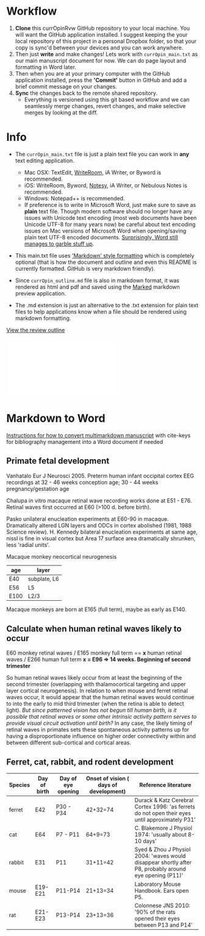 # Workflow

1. **Clone** this currOpinRvw GitHub repository to your local machine. You will want the GitHub application installed. I suggest keeping the your local repository of this project in a personal Dropbox folder, so that your copy is sync'd between your devices and you can work anywhere. 
2. Then just **write** and make changes! Lets work with `currOpin_main.txt` as our main manuscript document for now. We can do page layout and formatting in Word later.
3. Then when you are at your primary computer with the GitHub application installed, press the **'Commit'** button in GitHub and add a brief commit message on your changes.
4. **Sync** the changes back to the remote shared repository. 
	* Everything is versioned using this git based workflow and we can seamlessly merge changes, revert changes, and make selective merges by looking at the diff. 


# Info
*  The `currOpin_main.txt` file is just a plain text file you can work in **any** text editing application. 
    * Mac OSX: TextEdit, [WriteRoom](http://www.hogbaysoftware.com/products/writeroom), iA Writer, or Byword is recommended. 
    * iOS: WriteRoom, Byword, [Notesy](http://notesy-app.com), iA Writer, or Nebulous Notes is recommended. 
    * Windows: Notepad++ is recommended.
    * If preference is to write in Microsoft Word, just make sure to save as **plain** text file. Though modern software should no longer have any issues with Unicode text encoding (most web documents have been Unicode UTF-8 for many years now) be careful about text encoding issues on Mac versions of Microsoft Word when opening/saving plain text UTF-8 encoded documents. [Surprisingly, Word still manages to garble stuff up](http://answers.microsoft.com/en-us/mac/forum/macoffice2011-macword/why-does-word-for-mac-always-mangle-unicode-text/ad95c7ab-ab56-45af-8a74-51d26f079d25).

* This main.txt file uses ['Markdown' style formatting](http://daringfireball.net/projects/markdown/syntax) which is completely optional (that is how the document and outline and even this README is currently formatted. GitHub is very markdown friendly).

* Since `currOpin_outline.md` file is also in markdown format, it was rendered as html and pdf and saved using the [Marked](http://markedapp.com) markdown preview application. 

* The .md extension is just an alternative to the .txt extension for plain text files to help applications know when a file should be rendered using markdown formatting.

[View the review outline](currOpin_outline.md)

![View the review outline pdf](currOpin_outline.pdf)


# Markdown to Word

[Instructions for how to convert multimarkdown manuscript](https://gist.github.com/ackman678/6391902) with cite-keys for bibliography management into a Word document if needed


## Primate fetal development

Vanhatalo Eur J Neurosci 2005. Preterm human infant occipital cortex EEG recordings at 32 - 46 weeks conception age; 30 - 44 weeks pregnancy/gestation age

Chalupa in vitro macaque retinal wave recording works done at E51 - E76.  Retinal waves first occurred at E60 (>100 d. before birth).

Pasko unilateral enucleation experiments at E60-90 in macaque. Dramatically altered LGN layers and ODCs in cortex abolished (1981, 1988 Science review).
H. Kennedy bilateral enucleation experiments at same age, nissl is fine in visual cortex but Area 17 surface area dramatically shrunken, less 'radial units'.

Macaque monkey neocortical neurogenesis

age  | layer       
---- | ----------  
E40  | subplate, L6
E56  | L5          
E100 | L2/3        

Macaque monkeys are born at E165 (full term), maybe as early as E140. 

## Calculate when human retinal waves likely to occur

E60 monkey retinal waves / E165 monkey full term == **x** human retinal waves / E266  human full term
**x = E96 => 14 weeks.  Beginning of second trimester**

So human retinal waves likely occur from at least the beginning of the second trimester (overlapping with thalamocortical targeting and upper layer cortical neurogenesis). In relation to when mouse and ferret retinal waves occur, it would appear that the human retinal waves would continue to into the early to mid third trimester (when the retina is able to detect light). *But since patterned vision has not begun till human birth, is it possible that retinal waves or some other intrinsic activity pattern serves to provide visual circuit activation until birth?*  In any case, the likely timing of retinal waves in primates sets these spontaneous activity patterns up for having a disproportionate influence on higher order connectivity within and between different sub-cortical and cortical areas. 


## Ferret, cat, rabbit, and rodent development

Species | Day of birth | Day of eye opening | Onset of vision ( days of development) | Reference literature                                                                                 
------- | ------------ | ------------------ | -------------------------------------- | ---------------------------------------------------------------------------------------------------  
ferret  | E42          | P30 - P34          | 42+32=74                               | Durack & Katz Cerebral Cortex  1996: 'as ferrets do not open their eyes until approximately P31'     
cat     | E64          | P7 - P11           | 64+9=73                                | C. Blakemore J Physiol 1974: 'usually about 8-10 days'                                               
rabbit  | E31          | P11                | 31+11=42                               | Syed & Zhou J Physiol 2004: 'waves would disappear shortly after P8, probably around eye opening (P11)'  
mouse   | E19-E21      | P11-P14            | 21+13=34                               | Laboratory Mouse Handbook. Ears open P5.                                                             
rat     | E21-E23      | P13-P14            | 23+13=36                               | Colonnese JNS 2010: '90% of the rats opened their eyes between P13 and P14'                          


